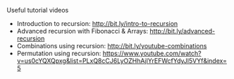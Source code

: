 Useful tutorial videos
* Introduction to recursion: http://bit.ly/intro-to-recursion 
* Advanced recursion with Fibonacci & Arrays: http://bit.ly/advanced-recursion 
* Combinations using recursion: http://bit.ly/youtube-combinations
* Permutation using recursion: https://www.youtube.com/watch?v=us0cYQXQpxg&list=PLxQ8cCJ6LyOZHhAjIYrEFWcfYdyJl5VYf&index=5
